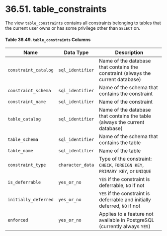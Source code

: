 # 36.51. table\_constraints

The view `table_constraints` contains all constraints belonging to tables that the current user owns or has some privilege other than `SELECT` on.

#### **Table 36.49. `table_constraints` Columns**

| Name                 | Data Type        | Description                                                                     |
| -------------------- | ---------------- | ------------------------------------------------------------------------------- |
| `constraint_catalog` | `sql_identifier` | Name of the database that contains the constraint (always the current database) |
| `constraint_schema`  | `sql_identifier` | Name of the schema that contains the constraint                                 |
| `constraint_name`    | `sql_identifier` | Name of the constraint                                                          |
| `table_catalog`      | `sql_identifier` | Name of the database that contains the table (always the current database)      |
| `table_schema`       | `sql_identifier` | Name of the schema that contains the table                                      |
| `table_name`         | `sql_identifier` | Name of the table                                                               |
| `constraint_type`    | `character_data` | Type of the constraint: `CHECK`, `FOREIGN KEY`, `PRIMARY KEY`, or `UNIQUE`      |
| `is_deferrable`      | `yes_or_no`      | `YES` if the constraint is deferrable, `NO` if not                              |
| `initially_deferred` | `yes_or_no`      | `YES` if the constraint is deferrable and initially deferred, `NO` if not       |
| `enforced`           | `yes_or_no`      | Applies to a feature not available in PostgreSQL (currently always `YES`)       |
